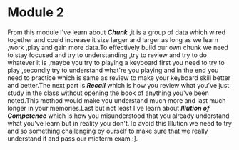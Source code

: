 # Module 2 
  From this module I've learn about ***Chunk*** ,it is a group of data which wired together and could increase it size larger and larger as long as we learn ,work ,play
and gain more data.To effectively build our own chunk we need to stay focused and try to understanding ,try to review and try to do whatever it is ,maybe you try
to playing a keyboard first you need to try to play ,secondly try to understand what're you playing and in the end you need to practice which is same as review to make
your keyboard skill better and better.The next part is ***Recall*** which is how you review what you've just study in the class without opening the book of anything you've been
noted.This method would make you understand much more and last much longer in your memories.Last but not least I've learn about ***Illution of Competence*** which is how you
misunderstood that you already understand what you've learn but in reality you don't.To avoid this Illution we need to try and so something challenging by ourself to make sure
that we really understand it and pass our midterm exam :].
